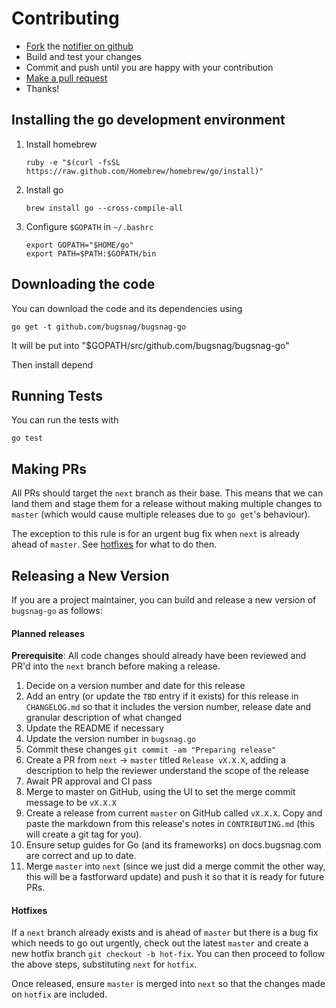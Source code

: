 Contributing
============

-   [Fork](https://help.github.com/articles/fork-a-repo) the [notifier on github](https://github.com/bugsnag/bugsnag-go)
-   Build and test your changes
-   Commit and push until you are happy with your contribution
-   [Make a pull request](https://help.github.com/articles/using-pull-requests)
-   Thanks!


Installing the go development environment
-------------------------------------

1.  Install homebrew

    ```
    ruby -e "$(curl -fsSL https://raw.github.com/Homebrew/homebrew/go/install)"
    ```

1. Install go

    ```
    brew install go --cross-compile-all
    ```

1. Configure `$GOPATH` in `~/.bashrc`

    ```
    export GOPATH="$HOME/go"
    export PATH=$PATH:$GOPATH/bin
    ```

Downloading the code
--------------------

You can download the code and its dependencies using

```
go get -t github.com/bugsnag/bugsnag-go
```

It will be put into "$GOPATH/src/github.com/bugsnag/bugsnag-go"

Then install depend


Running Tests
-------------

You can run the tests with

```shell
go test
```

Making PRs
----------

All PRs should target the `next` branch as their base. This means that we can land them and stage them for a release without making multiple changes to `master` (which would cause multiple releases due to `go get`'s behaviour).

The exception to this rule is for an urgent bug fix when `next` is already ahead of `master`. See [hotfixes](#hotfixes) for what to do then.

Releasing a New Version
-----------------------

If you are a project maintainer, you can build and release a new version of
`bugsnag-go` as follows:

#### Planned releases

**Prerequisite**: All code changes should already have been reviewed and PR'd into the `next` branch before making a release.

1. Decide on a version number and date for this release
1. Add an entry (or update the `TBD` entry if it exists) for this release in `CHANGELOG.md` so that it includes the version number, release date and granular description of what changed
1. Update the README if necessary
1. Update the version number in `bugsnag.go`
1. Commit these changes `git commit -am "Preparing release"`
1. Create a PR from `next` -> `master` titled `Release vX.X.X`, adding a description to help the reviewer understand the scope of the release
1. Await PR approval and CI pass
1. Merge to master on GitHub, using the UI to set the merge commit message to be `vX.X.X`
1. Create a release from current `master` on GitHub called `vX.X.X`. Copy and paste the markdown from this release's notes in `CONTRIBUTING.md` (this will create a git tag for you).
1. Ensure setup guides for Go (and its frameworks) on docs.bugsnag.com are correct and up to date.
1. Merge `master` into `next` (since we just did a merge commit the other way, this will be a fastforward update) and push it so that it is ready for future PRs.


#### Hotfixes

If a `next` branch already exists and is ahead of `master` but there is a bug fix which needs to go out urgently, check out the latest `master` and create a new hotfix branch `git checkout -b hot-fix`. You can then proceed to follow the above steps, substituting `next` for `hotfix`.

Once released, ensure `master` is merged into `next` so that the changes made on `hotfix` are included.
